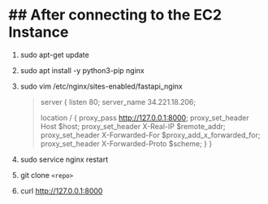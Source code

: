 # ## After connecting to the EC2 Instance

1. sudo apt-get update
2. sudo apt install -y python3-pip nginx
3. sudo vim /etc/nginx/sites-enabled/fastapi_nginx

   > server {
   > listen 80;
   > server_name 34.221.18.206;
   >
   > location / {
   > proxy_pass http://127.0.0.1:8000;
   > proxy_set_header Host $host;
   > proxy_set_header X-Real-IP $remote_addr;
   > proxy_set_header X-Forwarded-For $proxy_add_x_forwarded_for;
   > proxy_set_header X-Forwarded-Proto $scheme;
   > }
   > }
   >
4. sudo service nginx restart
5. git clone `<repo>`
6. curl http://127.0.0.1:8000
